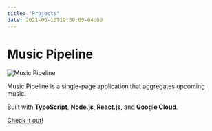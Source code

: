 ```yaml
---
title: "Projects"
date: 2021-06-16T19:30:05-04:00
---
```


# Music Pipeline 

![Music Pipeline](/img/musicPipeline.gif)

Music Pipeline is a single-page application that aggregates upcoming music.

Built with **TypeScript**, **Node.js**, **React.js**, and **Google Cloud**.

[Check it out!](https://musicpipeline.app)
